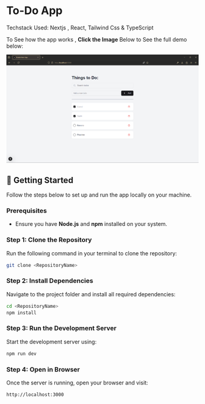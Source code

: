 # To-Do App

Techstack Used: Nextjs , React, Tailwind Css & TypeScript

To See how the app works , **Click the Image** Below to See the full demo below:

[![Watch the video](public/img1.png)](https://www.youtube.com/watch?v=6R5w5XYnWVs)

## 🚀 Getting Started

Follow the steps below to set up and run the app locally on your machine.

### Prerequisites
- Ensure you have **Node.js** and **npm** installed on your system.

### Step 1: Clone the Repository

Run the following command in your terminal to clone the repository:
```bash  
git clone <RepositoryName>  
```  

### Step 2: Install Dependencies

Navigate to the project folder and install all required dependencies:
```bash  
cd <RepositoryName>  
npm install  
```  

### Step 3: Run the Development Server

Start the development server using:
```bash  
npm run dev  
```  

### Step 4: Open in Browser

Once the server is running, open your browser and visit:
```
http://localhost:3000  
```  
